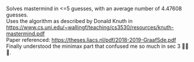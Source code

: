 Solves mastermind in <=5 guesses, with an average number of 4.47608 guesses.  
Uses the algorithm as described by Donald Knuth in https://www.cs.uni.edu/~wallingf/teaching/cs3530/resources/knuth-mastermind.pdf   
Paper referenced: https://theses.liacs.nl/pdf/2018-2019-GraafSde.pdf  
Finally understood the minimax part that confused me so much in sec 3 🤡🤡🤡. 
